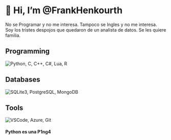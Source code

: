 # 👋 Hi, I’m @FrankHenkourth
No se Programar y no me interesa.
Tampoco se Ingles y no me interesa.
Soy los tristes despojos que quedaron de un analista de datos.
Se les quiere familia.

<!---
FrankHenkourth/FrankHenkourth is a ✨ special ✨ repository because its `README.md` (this file) appears on your GitHub profile.
You can click the Preview link to take a look at your changes.
--->

## Programming
![Python, C, C++, C#, Lua, R](https://skillicons.dev/icons?i=python,c,cpp,csharp,lua,r&perline=4)
## Databases
![SQLite3, PostgreSQL, MongoDB](https://skillicons.dev/icons?i=sqlite,postgresql,mongodb)
## Tools
![VSCode, Azure, Git](https://skillicons.dev/icons?i=vscode,azure,git)



#### Python es una P1ng4
